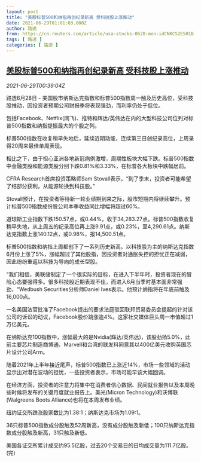 ```yaml
---
layout: post
title: "美股标普500和纳指再创纪录新高 受科技股上涨推动"
date: 2021-06-29T01:01:03.000Z
author: 路透
from: https://cn.reuters.com/article/usa-stocks-0628-mon-idCNKCS2E501B
tags: [ 路透 ]
categories: [ 路透 ]
---
```

<!--1624928463000-->
[美股标普500和纳指再创纪录新高 受科技股上涨推动](https://cn.reuters.com/article/usa-stocks-0628-mon-idCNKCS2E501B)
------

<div>
<div><i>2021-06-29T00:39:04Z</i></div><p>路透6月28日 - 美国股市纳斯达克指数和标普500指数周一触及历史高位，受科技股推动，因投资者预期公司财报季将表现强劲，而利率仍处于低位。</p><p>包括Facebook、Netflix(网飞)、推特和辉达/英伟达在内的大型科技公司位列对标普500指数和纳指提振最大的个股之列。</p><p>标普500指数在收复稍早失地后，延续近期动能，连续第三日创纪录高位，上周录得20周来最佳单周表现。</p><p>相比之下，由于担心亚洲各地新冠病例激增，周期性板块大幅下跌。标普500指数中金融类股和能源类股分别下跌0.81%和3.33%，在标普各大板块中跌幅居前。</p><p>CFRA Research首席投资策略师Sam Stovall表示，“到了季末，投资者可能希望了结部分获利，从能源轮换到科技股。”</p><p>Stovall预计，在投资者等待新一轮业绩期到来之际，股市短期内将继续攀升。预计标普500指数成份股公司本季收益同比增幅将超过60%。</p><p>道琼斯工业指数下跌150.57点，或0.44%，收于34,283.27点。标普500指数收复稍早失地，从上周五的纪录高位再上涨9.91点，或0.23%，至4,290.61点。纳斯达克指数上涨140.12点，或0.98%，报14,500.51点。</p><p>标普500指数和纳指上周都创下了一系列历史新高。以科技股为主的纳斯达克指数6月份上涨了5%，涨幅超过了其他股指，因投资者对通胀失控的担忧正在减弱，因此纷纷重返以科技为导向的成长型股。</p><p>“我们相信，美联储制定了一个很实际的目标，在进入下半年时，投资者现在的冒险心态要强得多。很多科技股近期表现不佳，而进入6月当季时基本面非常强劲，“Wedbush Securities分析师Daniel Ives表示。他预计纳指将在年底前触及16,000点。</p><p>一名美国法官批准了Facebook提出的要求法庭驳回联邦贸易委员会提起的针对该公司的诉讼的动议，Facebook股价跳涨逾4%。这家社交媒体巨头周一市值超过1万亿美元。</p><p>在纳斯达克100指数中，涨幅最大的是Nvidia(辉达/英伟达)，该股劲扬5.0%，此前主要芯片制造商博通、Marvell和台湾的联发科同意其以400亿美元收购英国芯片设计公司Arm。</p><p>随着2021年上半年接近尾声，标普500指数已上涨近14%，市场一些领域的活动显示出对潜在波动的担忧，一些投资者表示，市场可能早该大幅回调。</p><p>在经济方面，投资者的注意力将集中在消费者信心数据、民间就业报告以及本周晚些时候将发布的关键月度就业报告上。美光(Micron Technology)和沃博联(Walgreens Boots Alliance)也将在本周发布业绩。</p><p>纽约证交所跌涨股家数比为1.38:1；纳斯达克市场为1.09:1。</p><p>36只标普500指数成分股触及52周新高，没有成分股触及新低；100只纳斯达克指数成分股触及新高，31只触及新低。</p><p>美国各证交所累计成交约95.5亿股，过去20个交易日的日均成交量为111.7亿股。(完)</p>
</div>
